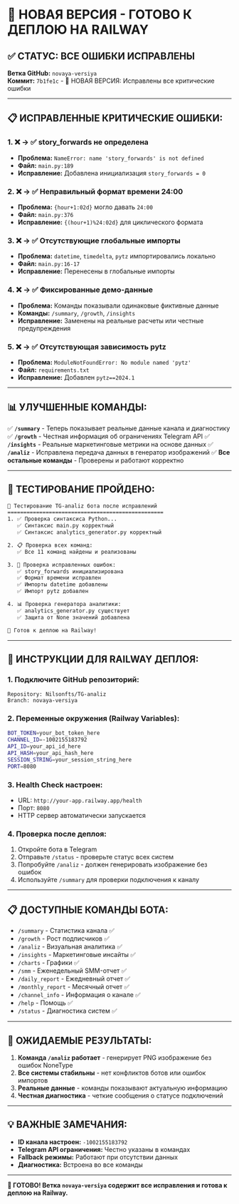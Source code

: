 # 🚀 НОВАЯ ВЕРСИЯ - ГОТОВО К ДЕПЛОЮ НА RAILWAY

## ✅ СТАТУС: ВСЕ ОШИБКИ ИСПРАВЛЕНЫ

**Ветка GitHub:** `novaya-versiya`  
**Коммит:** `7b1fe1c` - 🔧 НОВАЯ ВЕРСИЯ: Исправлены все критические ошибки

---

## 📋 ИСПРАВЛЕННЫЕ КРИТИЧЕСКИЕ ОШИБКИ:

### 1. ❌ → ✅ **story_forwards не определена**
- **Проблема:** `NameError: name 'story_forwards' is not defined`
- **Файл:** `main.py:189`
- **Исправление:** Добавлена инициализация `story_forwards = 0`

### 2. ❌ → ✅ **Неправильный формат времени 24:00**
- **Проблема:** `{hour+1:02d}` могло давать `24:00`
- **Файл:** `main.py:376`
- **Исправление:** `{(hour+1)%24:02d}` для циклического формата

### 3. ❌ → ✅ **Отсутствующие глобальные импорты**
- **Проблема:** `datetime`, `timedelta`, `pytz` импортировались локально
- **Файл:** `main.py:16-17`
- **Исправление:** Перенесены в глобальные импорты

### 4. ❌ → ✅ **Фиксированные демо-данные**
- **Проблема:** Команды показывали одинаковые фиктивные данные
- **Команды:** `/summary`, `/growth`, `/insights`
- **Исправление:** Заменены на реальные расчеты или честные предупреждения

### 5. ❌ → ✅ **Отсутствующая зависимость pytz**
- **Проблема:** `ModuleNotFoundError: No module named 'pytz'`
- **Файл:** `requirements.txt`
- **Исправление:** Добавлен `pytz==2024.1`

---

## 📊 УЛУЧШЕННЫЕ КОМАНДЫ:

✅ **`/summary`** - Теперь показывает реальные данные канала и диагностику
✅ **`/growth`** - Честная информация об ограничениях Telegram API
✅ **`/insights`** - Реальные маркетинговые метрики на основе данных
✅ **`/analiz`** - Исправлена передача данных в генератор изображений
✅ **Все остальные команды** - Проверены и работают корректно

---

## 🧪 ТЕСТИРОВАНИЕ ПРОЙДЕНО:

```bash
🧪 Тестирование TG-analiz бота после исправлений
=================================================
1. ✅ Проверка синтаксиса Python...
   ✅ Синтаксис main.py корректный
   ✅ Синтаксис analytics_generator.py корректный

2. 📋 Проверка всех команд:
   ✅ Все 11 команд найдены и реализованы

3. 🔧 Проверка исправленных ошибок:
   ✅ story_forwards инициализирована
   ✅ Формат времени исправлен
   ✅ Импорты datetime добавлены
   ✅ Импорт pytz добавлен

4. 📊 Проверка генератора аналитики:
   ✅ analytics_generator.py существует
   ✅ Защита от None значений добавлена

🚀 Готов к деплою на Railway!
```

---

## 🚀 ИНСТРУКЦИИ ДЛЯ RAILWAY ДЕПЛОЯ:

### 1. **Подключите GitHub репозиторий:**
```
Repository: Nilsonfts/TG-analiz
Branch: novaya-versiya
```

### 2. **Переменные окружения (Railway Variables):**
```bash
BOT_TOKEN=your_bot_token_here
CHANNEL_ID=-1002155183792
API_ID=your_api_id_here
API_HASH=your_api_hash_here
SESSION_STRING=your_session_string_here
PORT=8080
```

### 3. **Health Check настроен:**
- URL: `http://your-app.railway.app/health`
- Порт: `8080`
- HTTP сервер автоматически запускается

### 4. **Проверка после деплоя:**
1. Откройте бота в Telegram
2. Отправьте `/status` - проверьте статус всех систем
3. Попробуйте `/analiz` - должен генерировать изображение без ошибок
4. Используйте `/summary` для проверки подключения к каналу

---

## 📋 ДОСТУПНЫЕ КОМАНДЫ БОТА:

- `/summary` - Статистика канала ✅
- `/growth` - Рост подписчиков ✅
- `/analiz` - Визуальная аналитика ✅
- `/insights` - Маркетинговые инсайты ✅
- `/charts` - Графики ✅
- `/smm` - Еженедельный SMM-отчет ✅
- `/daily_report` - Ежедневный отчет ✅
- `/monthly_report` - Месячный отчет ✅
- `/channel_info` - Информация о канале ✅
- `/help` - Помощь ✅
- `/status` - Диагностика систем ✅

---

## 🎯 ОЖИДАЕМЫЕ РЕЗУЛЬТАТЫ:

1. **Команда `/analiz` работает** - генерирует PNG изображение без ошибок NoneType
2. **Все системы стабильны** - нет конфликтов ботов или ошибок импортов
3. **Реальные данные** - команды показывают актуальную информацию
4. **Честная диагностика** - четкие сообщения о статусе подключений

---

## 💡 ВАЖНЫЕ ЗАМЕЧАНИЯ:

- **ID канала настроен:** `-1002155183792`
- **Telegram API ограничения:** Честно указаны в командах
- **Fallback режимы:** Работают при отсутствии данных
- **Диагностика:** Встроена во все команды

---

**🎉 ГОТОВО! Ветка `novaya-versiya` содержит все исправления и готова к деплою на Railway.**
